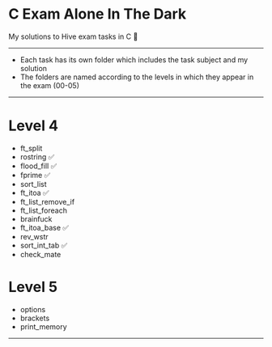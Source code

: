 # C Exam Alone In The Dark
My solutions to Hive exam tasks in C 🐝

---
-	Each task has its own folder which includes the task subject and my solution
-	The folders are named according to the levels in which they appear in the exam (00-05)
---

# Level 4

- ft_split
- rostring ✅
- flood_fill ✅
- fprime ✅
- sort_list
- ft_itoa ✅
- ft_list_remove_if
- ft_list_foreach
- brainfuck
- ft_itoa_base ✅
- rev_wstr
- sort_int_tab ✅
- check_mate

# Level 5

- options
- brackets
- print_memory

---
